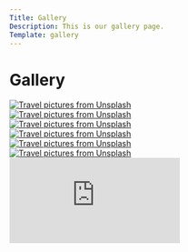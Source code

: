 ```yaml
---
Title: Gallery
Description: This is our gallery page.
Template: gallery
---
```


Gallery
==========================

<div class="gallery-box">
    <a href="%base_url%/image/konstantin-unsplash.jpg" target="_blank">
        <picture>
            <source media="(min-width: 961px)" srcset="image/konstantin-unsplash.jpg?h=1200&w=1200&crop-to-fit">
            <source media="(min-width: 481px)" srcset="image/konstantin-unsplash.jpg?h=960&w=960&crop-to-fit">
            <img src="image/konstantin-unsplash.jpg?h=480&w=480&crop-to-fit" alt="Travel pictures from Unsplash">
        </picture>
    </a>
</div>

<div class="gallery-box">
    <a href="%base_url%/image/marjan-unsplash.jpg" target="_blank">
        <picture>
            <source media="(min-width: 961px)" srcset="image/marjan-unsplash.jpg?h=1200&w=1200&crop-to-fit">
            <source media="(min-width: 481px)" srcset="image/marjan-unsplash.jpg?h=960&w=960&crop-to-fit">
            <img src="image/marjan-unsplash.jpg?h=480&w=480&crop-to-fit" alt="Travel pictures from Unsplash">
        </picture>
    </a>
</div>

<div class="gallery-box">
    <a href="%base_url%/image/manon-unsplash.jpg" target="_blank">
        <picture>
            <source media="(min-width: 961px)" srcset="image/manon-unsplash.jpg?h=1200&w=1200&crop-to-fit">
            <source media="(min-width: 481px)" srcset="image/manon-unsplash.jpg?h=960&w=960&crop-to-fit">
            <img src="image/manon-unsplash.jpg?h=480&w=480&crop-to-fit" alt="Travel pictures from Unsplash">
        </picture>
    </a>
</div>

<div class="gallery-box">
    <a href="%base_url%/image/alireza-unsplash.jpg" target="_blank">
        <picture>
            <source media="(min-width: 961px)" srcset="image/alireza-unsplash.jpg?h=1200&w=1200&crop-to-fit">
            <source media="(min-width: 481px)" srcset="image/alireza-unsplash.jpg?h=960&w=960&crop-to-fit">
            <img src="image/alireza-unsplash.jpg?h=480&w=480&crop-to-fit" alt="Travel pictures from Unsplash">
        </picture>
    </a>
</div>

<div class="gallery-box">
    <a href="%base_url%/image/slavcho-unsplash.jpg" target="_blank">
        <picture>
            <source media="(min-width: 961px)" srcset="image/slavcho-unsplash.jpg?h=1200&w=1200&crop-to-fit">
            <source media="(min-width: 481px)" srcset="image/slavcho-unsplash.jpg?h=960&w=960&crop-to-fit">
            <img src="image/slavcho-unsplash.jpg?h=480&w=480&crop-to-fit" alt="Travel pictures from Unsplash">
        </picture>
    </a>
</div>

<div class="gallery-box">
    <a href="%base_url%/image/denise-unsplash.jpg" target="_blank">
        <picture>
            <source media="(min-width: 961px)" srcset="image/denise-unsplash.jpg?h=1200&w=1200&crop-to-fit">
            <source media="(min-width: 481px)" srcset="image/denise-unsplash.jpg?h=960&w=960&crop-to-fit">
            <img src="image/denise-unsplash.jpg?h=480&w=480&crop-to-fit" alt="Travel pictures from Unsplash">
        </picture>
    </a>
</div>

<div class="gallery-box gallery">
   <iframe src="https://www.youtube.com/embed/zXCiv4sc5eY" frameborder="0" allowfullscreen title="Ett YouTube klipp"></iframe>
</div>